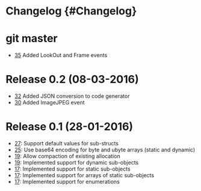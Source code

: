 # Changelog {#Changelog}

# git master

* [35](https://github.com/HBPVIS/ZeroBuf/pull/35)
  Added LookOut and Frame events

# Release 0.2 (08-03-2016)

* [32](https://github.com/HBPVIS/ZeroBuf/pull/32) 
  Added JSON conversion to code generator
* [30](https://github.com/HBPVIS/ZeroBuf/pull/30) 
  Added ImageJPEG event

# Release 0.1 (28-01-2016)

* [27](https://github.com/HBPVIS/ZeroBuf/pull/27):
  Support default values for sub-structs
* [25](https://github.com/HBPVIS/ZeroBuf/pull/25):
  Use base64 encoding for byte and ubyte arrays (static and dynamic)
* [19](https://github.com/HBPVIS/ZeroBuf/pull/19):
  Allow compaction of existing allocation
* [19](https://github.com/HBPVIS/ZeroBuf/pull/19):
  Implemented support for dynamic sub-objects
* [17](https://github.com/HBPVIS/ZeroBuf/pull/17):
  Implemented support for static sub-objects
* [17](https://github.com/HBPVIS/ZeroBuf/pull/17):
  Implemented support for arrays of static sub-objects
* [17](https://github.com/HBPVIS/ZeroBuf/pull/17):
  Implemented support for enumerations
